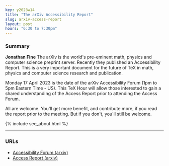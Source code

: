 ```yaml
---
key: y2023w14
title: "The arXiv Accessibility Report"
slug: arxiv-access-report
layout: post
hours: "6:30 to 7:30pm"
---
```


### Summary

**Jonathan Fine** The arXiv is the world's pre-eminent math, physics
and computer science preprint server. Recently they published an
Accessibility Report. This is a very important document for the future
of TeX in math, physics and computer science research and publication.

Monday 17 April 2023 is the date of the arXiv Accessibility Forum (1pm
to 5pm Eastern Time - US). This TeX Hour will allow those interested
to gain a shared understanding of the Access Report prior to attending
the Access Forum.

All are welcome. You'll get more benefit, and contribute more, if you
read the report prior to the meeting. But if you don't, you'll still
be welcome.

{% include see_about.html %}

---

### URLs

* [Accessibility
Forum (arxiv)](https://info.arxiv.org/about/accessibility_forum.html)
* [Access
Report (arxiv)](https://info.arxiv.org/about/accessibility_research_report.htm)
